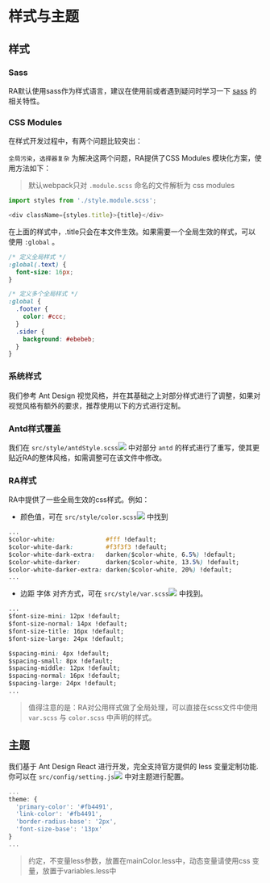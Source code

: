 # 样式与主题

## 样式

### Sass

RA默认使用sass作为样式语言，建议在使用前或者遇到疑问时学习一下 [sass](https://www.sass.hk/) 的相关特性。

### CSS Modules

在样式开发过程中，有两个问题比较突出：

`全局污染`，`选择器复杂` 为解决这两个问题，RA提供了CSS Modules 模块化方案，使用方法如下：

> 默认webpack只对 `.module.scss` 命名的文件解析为 css modules

```javascript
import styles from './style.module.scss';

<div className={styles.title}>{title}</div>
```

在上面的样式中，.title只会在本文件生效。如果需要一个全局生效的样式，可以使用 `:global` 。

```css
/* 定义全局样式 */
:global(.text) {
  font-size: 16px;
}

/* 定义多个全局样式 */
:global {
  .footer {
    color: #ccc;
  }
  .sider {
    background: #ebebeb;
  }
}
```

### 系统样式

我们参考 Ant Design 视觉风格，并在其基础之上对部分样式进行了调整，如果对视觉风格有额外的要求，推荐使用以下的方式进行定制。

### Antd样式覆盖

我们在 `src/style/antdStyle.scss`[![](/media/link.svg)](https://github.com/EzioReturner/RATurbo-react-admin/blob/master/src/style/antdStyle.scss) 中对部分 `antd` 的样式进行了重写，使其更贴近RA的整体风格，如需调整可在该文件中修改。

### RA样式

RA中提供了一些全局生效的css样式。例如：

- 颜色值，可在 `src/style/color.scss`[![](/media/link.svg)](https://github.com/EzioReturner/RATurbo-react-admin/blob/master/src/style/color.scss) 中找到

```css
...
$color-white:              #fff !default;
$color-white-dark:         #f3f3f3 !default;
$color-white-dark-extra:   darken($color-white, 6.5%) !default;
$color-white-darker:       darken($color-white, 13.5%) !default;
$color-white-darker-extra: darken($color-white, 20%) !default;
...
```

- 边距 字体 对齐方式，可在 `src/style/var.scss`[![](/media/link.svg)](https://github.com/EzioReturner/RATurbo-react-admin/blob/master/src/style/custom.scss) 中找到。

```css
...
$font-size-mini: 12px !default;
$font-size-normal: 14px !default;
$font-size-title: 16px !default;
$font-size-large: 24px !default;

$spacing-mini: 4px !default;
$spacing-small: 8px !default;
$spacing-middle: 12px !default;
$spacing-normal: 16px !default;
$spacing-large: 24px !default;
...
```

> 值得注意的是：RA对公用样式做了全局处理，可以直接在scss文件中使用 `var.scss` 与 `color.scss` 中声明的样式。

## 主题

我们基于 Ant Design React 进行开发，完全支持官方提供的 less 变量定制功能. 你可以在 `src/config/setting.js`[![](/media/link.svg)](https://github.com/EzioReturner/RATurbo-react-admin/blob/master/src/config/setting.js) 中对主题进行配置。

```javascript
...
theme: {
  'primary-color': '#fb4491',
  'link-color': '#fb4491',
  'border-radius-base': '2px',
  'font-size-base': '13px'
}
...
```

> 约定，不变量less参数，放置在mainColor.less中，动态变量请使用css 变量，放置于variables.less中